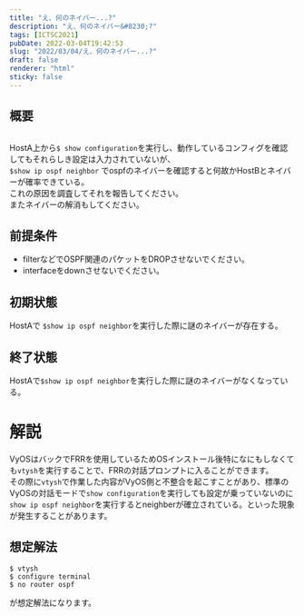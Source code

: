 ```yaml
---
title: "え、何のネイバー...?"
description: "え、何のネイバー&#8230;?"
tags: [ICTSC2021]
pubDate: 2022-03-04T19:42:53
slug: "2022/03/04/え、何のネイバー...?"
draft: false
renderer: "html"
sticky: false
---
```



<h2 id="%E6%A6%82%E8%A6%81">概要&nbsp;<a href="https://wiki.ictsc.net/ictsc2021-winter/problems/possive:ospf/blog/#%E6%A6%82%E8%A6%81"></a>&nbsp;</h2>



<figure class="wp-block-image"><img decoding="async" src="https://i.imgur.com/MxjmWyl.png.webp" alt=""/></figure>



<p>HostA上から<code>$ show configuration</code>を実行し、動作しているコンフィグを確認してもそれらしき設定は入力されていないが、<br><code>$show ip ospf neighbor</code>&nbsp;でospfのネイバーを確認すると何故かHostBとネイバーが確率できている。<br>これの原因を調査してそれを報告してください。<br>またネイバーの解消もしてください。</p>



<h2 id="%E5%89%8D%E6%8F%90%E6%9D%A1%E4%BB%B6">前提条件&nbsp;<a href="https://wiki.ictsc.net/ictsc2021-winter/problems/possive:ospf/blog/#%E5%89%8D%E6%8F%90%E6%9D%A1%E4%BB%B6"></a>&nbsp;</h2>



<ul><li>filterなどでOSPF関連のパケットをDROPさせないでください。</li><li>interfaceをdownさせないでください。</li></ul>



<h2 id="%E5%88%9D%E6%9C%9F%E7%8A%B6%E6%85%8B">初期状態&nbsp;<a href="https://wiki.ictsc.net/ictsc2021-winter/problems/possive:ospf/blog/#%E5%88%9D%E6%9C%9F%E7%8A%B6%E6%85%8B"></a>&nbsp;</h2>



<p>HostAで&nbsp;<code>$show ip ospf neighbor</code>を実行した際に謎のネイバーが存在する。</p>



<h2 id="%E7%B5%82%E4%BA%86%E7%8A%B6%E6%85%8B">終了状態&nbsp;<a href="https://wiki.ictsc.net/ictsc2021-winter/problems/possive:ospf/blog/#%E7%B5%82%E4%BA%86%E7%8A%B6%E6%85%8B"></a>&nbsp;</h2>



<p>HostAで<code>$show ip ospf neighbor</code>を実行した際に謎のネイバーがなくなっている。</p>



<h1 id="%E8%A7%A3%E8%AA%AC">解説&nbsp;<a href="https://wiki.ictsc.net/ictsc2021-winter/problems/possive:ospf/blog/#%E8%A7%A3%E8%AA%AC"></a>&nbsp;</h1>



<p>VyOSはバックでFRRを使用しているためOSインストール後特になにもしなくても<code>vtysh</code>を実行することで、FRRの対話プロンプトに入ることができます。<br>その際に<code>vtysh</code>で作業した内容がVyOS側と不整合を起こすことがあり、標準のVyOSの対話モードで<code>show configuration</code>を実行しても設定が乗っていないのに<code>show ip ospf neighbor</code>を実行するとneighberが確立されている。といった現象が発生することがあります。</p>



<h2 id="%E6%83%B3%E5%AE%9A%E8%A7%A3%E6%B3%95">想定解法&nbsp;<a href="https://wiki.ictsc.net/ictsc2021-winter/problems/possive:ospf/blog/#%E6%83%B3%E5%AE%9A%E8%A7%A3%E6%B3%95"></a>&nbsp;</h2>


<div class="wp-block-syntaxhighlighter-code "><pre><code>$ vtysh
$ configure terminal
$ no router ospf
</code></pre></div>


<p>が想定解法になります。</p>
